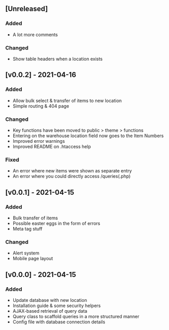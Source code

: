 ## [Unreleased]

### Added

- A lot more comments

### Changed

- Show table headers when a location exists

## [v0.0.2] - 2021-04-16

### Added

- Allow bulk select & transfer of items to new location
- Simple routing & 404 page

### Changed

- Key functions have been moved to public > theme > functions
- Entering on the warehouse location field now goes to the Item Numbers
- Improved error warnings
- Improved README on .htaccess help

### Fixed

- An error where new items were shown as separate entry
- An error where you could directly access /queries(.php)

## [v0.0.1] - 2021-04-15

### Added

- Bulk transfer of items
- Possible easter eggs in the form of errors
- Meta tag stuff

### Changed

- Alert system
- Mobile page layout

## [v0.0.0] - 2021-04-15

### Added

- Update database with new location
- Installation guide & some security helpers
- AJAX-based retrieval of query data
- Query class to scaffold queries in a more structured manner
- Config file with database connection details